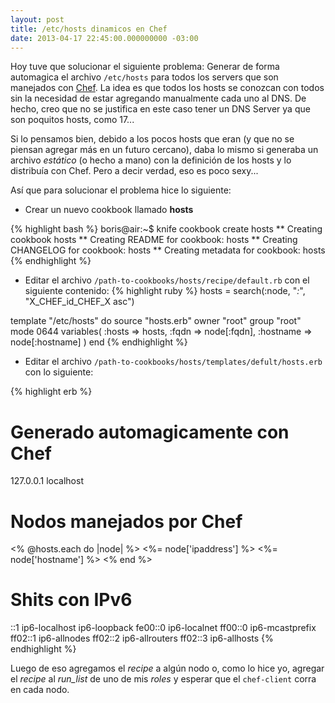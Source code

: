```yaml
---
layout: post
title: /etc/hosts dinamicos en Chef
date: 2013-04-17 22:45:00.000000000 -03:00
---
```

Hoy tuve que solucionar el siguiente problema: Generar de forma automagica el archivo `/etc/hosts` para todos los servers que son manejados con [Chef](http://www.opscode.com/chef/). La idea es que todos los hosts se conozcan con todos sin la necesidad de estar agregando manualmente cada uno al DNS. De hecho, creo que no se justifica en este caso tener un DNS Server ya que son poquitos hosts, como 17...

Si lo pensamos bien, debido a los pocos hosts que eran (y que no se piensan agregar m&aacute;s en un futuro cercano), daba lo mismo si generaba un archivo _est&aacute;tico_ (o hecho a mano) con la definici&oacute;n de los hosts y lo distribu&iacute;a con Chef. Pero a decir verdad, eso es poco sexy...

As&iacute; que para solucionar el problema hice lo siguiente:

- Crear un nuevo cookbook llamado **hosts**

{% highlight bash %}
boris@air:~$ knife cookbook create hosts
** Creating cookbook hosts
** Creating README for cookbook: hosts
** Creating CHANGELOG for cookbook: hosts
** Creating metadata for cookbook: hosts
{% endhighlight %}

- Editar el archivo `/path-to-cookbooks/hosts/recipe/default.rb` con el siguiente contenido:
{% highlight ruby %}
hosts = search(:node, "*:*", "X_CHEF_id_CHEF_X asc")

template "/etc/hosts" do
source "hosts.erb"
owner "root"
group "root"
   mode 0644
variables(
      :hosts => hosts,
      :fqdn => node[:fqdn],
      :hostname => node[:hostname]
      )
end
{% endhighlight %}

- Editar el archivo `/path-to-cookbooks/hosts/templates/defult/hosts.erb` con lo siguiente:

{% highlight erb %}
# Generado automagicamente con Chef
127.0.0.1 localhost

# Nodos manejados por Chef
<% @hosts.each do |node| %>
<%= node['ipaddress'] %> <%= node['hostname'] %>
<% end %>

# Shits con IPv6
::1 ip6-localhost ip6-loopback
fe00::0 ip6-localnet
ff00::0 ip6-mcastprefix
ff02::1 ip6-allnodes
ff02::2 ip6-allrouters
ff02::3 ip6-allhosts
{% endhighlight %}

Luego de eso agregamos el _recipe_ a alg&uacute;n nodo o, como lo hice yo, agregar el _recipe_ al _run_list_ de uno de mis _roles_ y esperar que el `chef-client` corra en cada nodo.

